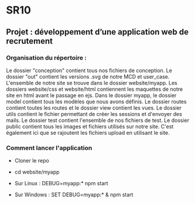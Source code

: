 # SR10

## Projet : développement d’une application web de recrutement

### Organisation du répertoire :

Le dossier "conception" contient tous nos fichiers de conception.
Le dossier "out" contient les versions .svg de notre MCD et user_case.
L'ensemble de notre site se trouve dans le dossier website/myapp. Les dossiers website/css et website/html contiennent les maquettes de notre site en html avant le passage en ejs.
Dans le dossier myapp, le dossier model contient tous les modèles que nous avons définis.
Le dossier routes contient toutes les routes et le dossier view contient les vues.
Le dossier utils contient le fichier permettant de créer les sessions et d'envoyer des mails.
Le dossier test contient l'ensemble de nos fichiers de test.
Le dossier public contient tous les images et fichiers utilisés sur notre site. C'est également ici que se rajoutent les fichiers upload en utilisant le site.

### Comment lancer l'application

- Cloner le repo
- cd website/myapp

- Sur Linux : DEBUG=myapp:* npm start
- Sur Windows : SET DEBUG=myapp:* & npm start